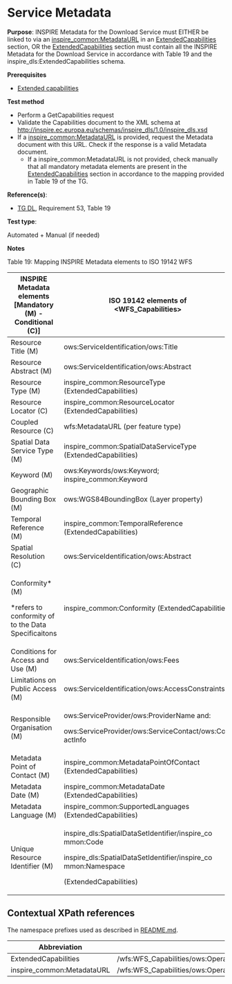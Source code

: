 # Service Metadata

**Purpose**:
INSPIRE Metadata for the Download Service must EITHER be linked to via an [inspire_common:MetadataURL](#inspireCommonMetadataUrl) in an [ExtendedCapabilities](#ExtendedCapabilities) section, OR the [ExtendedCapabilities](#ExtendedCapabilities) section must contain all the INSPIRE Metadata for the Download Service in accordance with Table 19 and the inspire_dls:ExtendedCapabilities schema.

**Prerequisites**

* [Extended capabilities](http://inspire.ec.europa.eu/id/ats/download-wfs/3.1/wfs-pre-defined/extended-capabilities)

**Test method**

* Perform a GetCapabilities request
* Validate the Capabilities document to the XML schema at http://inspire.ec.europa.eu/schemas/inspire_dls/1.0/inspire_dls.xsd
* If a [inspire_common:MetadataURL](#inspireCommonMetadataUrl) is provided, request the Metadata document with this URL. Check if the response is a valid Metadata document.
  * If a inspire_common:MetadataURL is not provided, check manually that all mandatory metadata elements are present in the [ExtendedCapabilities](#ExtendedCapabilities) section in accordance to the mapping provided in Table 19 of the TG.

**Reference(s)**:

* [TG DL](http://inspire.ec.europa.eu/id/ats/download-wfs/3.1/wfs-pre-defined/README#ref_TG_DL), Requirement 53, Table 19

**Test type**:

Automated + Manual (if needed)

**Notes**

Table 19: Mapping INSPIRE Metadata elements to ISO 19142 WFS

INSPIRE Metadata elements<br>[Mandatory (M) - Conditional (C)] |ISO 19142 elements of<br><WFS\_Capabilities>
--------------------------------------------------- | -------------------------------------------------------------------------
|Resource Title (M) |ows:ServiceIdentification/ows:Title |
|Resource Abstract (M) |ows:ServiceIdentification/ows:Abstract |
|Resource Type (M) |inspire\_common:ResourceType (ExtendedCapabilities) |
|Resource Locator (C) |inspire\_common:ResourceLocator (ExtendedCapabilities) |
|Coupled Resource (C) |wfs:MetadataURL (per feature type) |
|Spatial Data Service Type (M) |inspire\_common:SpatialDataServiceType (ExtendedCapabilities) |
|Keyword (M) |ows:Keywords/ows:Keyword; inspire\_common:Keyword |
|Geographic Bounding Box (M) |ows:WGS84BoundingBox (Layer property) |
|Temporal Reference (M) |inspire\_common:TemporalReference (ExtendedCapabilities) |
|Spatial Resolution (C) |ows:ServiceIdentification/ows:Abstract |
|<p>Conformity\* (M) </p><p>\*refers to conformity of to the Data Specificaitons </p>|inspire\_common:Conformity  (ExtendedCapabilities) |
|Conditions for Access and Use (M) |ows:ServiceIdentification/ows:Fees |
|Limitations on Public Access (M) |ows:ServiceIdentification/ows:AccessConstraints|
|Responsible Organisation (M) |<p>ows:ServiceProvider/ows:ProviderName and: </p><p>ows:ServiceProvider/ows:ServiceContact/ows:Cont actInfo </p>|
|Metadata Point of Contact (M) |inspire\_common:MetadataPointOfContact (ExtendedCapabilities) |
|Metadata Date (M) |inspire\_common:MetadataDate (ExtendedCapabilities) |
|Metadata Language (M) |inspire\_common:SupportedLanguages (ExtendedCapabilities) |
|Unique Resource Identifier (M) |<p>inspire\_dls:SpatialDataSetIdentifier/inspire\_co mmon:Code </p><p>inspire\_dls:SpatialDataSetIdentifier/inspire\_co mmon:Namespace </p><p>(ExtendedCapabilities) </p>|




## Contextual XPath references

The namespace prefixes used as described in [README.md](http://inspire.ec.europa.eu/id/ats/download-wfs/3.1/wfs-pre-defined/README#namespaces).

Abbreviation                                               |  XPath expression
---------------------------------------------------------- | -------------------------------------------------------------------------
ExtendedCapabilities <a name="ExtendedCapabilities"></a> | /wfs:WFS_Capabilities/ows:OperationsMetadata/ows:ExtendedCapabilities/inspire_dls:ExtendedCapabilities/
inspire_common:MetadataURL <a name="inspireCommonMetadataUrl"></a> | /wfs:WFS_Capabilities/ows:OperationsMetadata/ows:ExtendedCapabilities/inspire_dls:ExtendedCapabilities/inspire_common:MetadataUrl/inspire_common:URL
